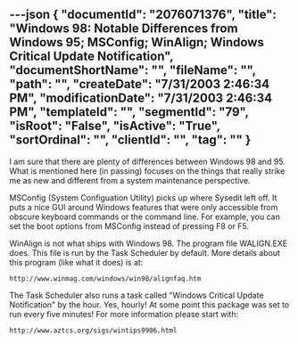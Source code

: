 ---json
{
  "documentId": "2076071376",
  "title": "Windows 98: Notable Differences from Windows 95; MSConfig; WinAlign; Windows Critical Update Notification",
  "documentShortName": "",
  "fileName": "",
  "path": "",
  "createDate": "7/31/2003 2:46:34 PM",
  "modificationDate": "7/31/2003 2:46:34 PM",
  "templateId": "",
  "segmentId": "79",
  "isRoot": "False",
  "isActive": "True",
  "sortOrdinal": "",
  "clientId": "",
  "tag": ""
}
---

I am sure that there are plenty of differences between Windows 98 and 95. What is mentioned here (in passing) focuses on the things that really strike me as new and different from a system maintenance perspective.

MSConfig (System Configuation Utility) picks up where Sysedit left off. It puts a nice GUI around Windows features that were only accessible from obscure keyboard commands or the command line. For example, you can set the boot options from MSConfig instead of pressing F8 or F5.

WinAlign is not what ships with Windows 98. The program file WALIGN.EXE does. This file is run by the Task Scheduler by default. More details about this program (like what it does) is at:

    http://www.winmag.com/windows/win98/alignfaq.htm

The Task Scheduler also runs a task called &quot;Windows Critical Update Notification&quot; by the hour. Yes, hourly! At some point this package was set to run every five minutes! For more information please start with:

    http://www.aztcs.org/sigs/wintips9906.html
